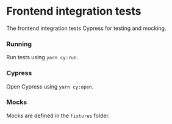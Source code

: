 # Frontend integration tests
The frontend integration tests Cypress for testing and mocking.

### Running
Run tests using ```yarn cy:run```.  

### Cypress
Open Cypress using ```yarn cy:open```.  

### Mocks
Mocks are defined in the `fixtures` folder.

